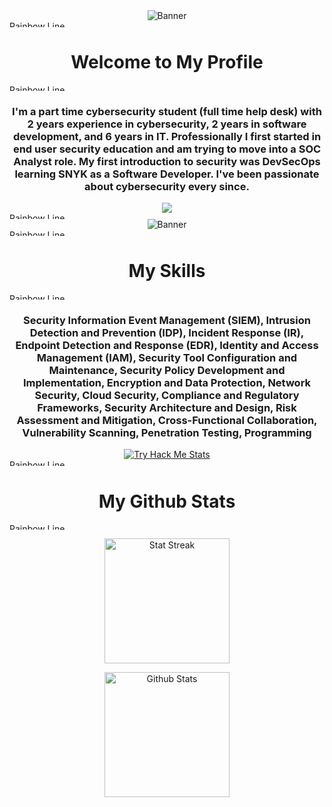 <div align="center">
  <img src="https://github.com/RosaleeKnight/RosaleeKnight/assets/97799058/d1397fe6-99fa-4913-b2c4-159e3180131b" alt="Banner" >
</div>

<img src="https://github.com/RosaleeKnight/RosaleeKnight/assets/97799058/cfa4bc0f-a86d-4419-a6b0-014d022cff48" width="11000px" height="10px" alt="Rainbow Line" >

<div align="center">
  <h1 align="center"> Welcome to My Profile </h1>
</div>

<img src="https://github.com/RosaleeKnight/RosaleeKnight/assets/97799058/cfa4bc0f-a86d-4419-a6b0-014d022cff48" width="11000px" height="10px" alt="Rainbow Line" >

<div align="center">
  <h3 align="center"> I'm a part time cybersecurity student (full time help desk) with 2 years experience in cybersecurity, 2 years in software development, and 6 years in IT. Professionally I first started in end user security education and am trying to move into a SOC Analyst role. My first introduction to security was DevSecOps learning SNYK as a Software Developer. I've been passionate about cybersecurity every since. </h3>
  <img src="https://komarev.com/ghpvc/?username=RosaleeKnight&base=1000&style=for-the-badge">
</div>

<img src="https://github.com/RosaleeKnight/RosaleeKnight/assets/97799058/cfa4bc0f-a86d-4419-a6b0-014d022cff48" width="11000px" height="10px" alt="Rainbow Line" >

<div align="center">
  <img src="https://github.com/RosaleeKnight/RosaleeKnight/assets/97799058/86b26309-c4ed-4aaf-9328-a8ecdf17e375" style="max-width:100" alt="Banner" >
</div>

<img src="https://github.com/RosaleeKnight/RosaleeKnight/assets/97799058/cfa4bc0f-a86d-4419-a6b0-014d022cff48" width="11000px" height="10px" alt="Rainbow Line" >

<div align="center">
  <h1 align="center"> My Skills </h1>
</div>

<img src="https://github.com/RosaleeKnight/RosaleeKnight/assets/97799058/cfa4bc0f-a86d-4419-a6b0-014d022cff48" width="11000px" height="10px" alt="Rainbow Line" >

<div align="center">
  <h3 align="center"> Security Information Event Management (SIEM), Intrusion Detection and Prevention (IDP), Incident Response (IR), Endpoint Detection and Response (EDR), Identity and Access Management (IAM), Security Tool Configuration and Maintenance, Security Policy Development and Implementation, Encryption and Data Protection, Network Security, Cloud Security, Compliance and Regulatory Frameworks, Security Architecture and Design, Risk Assessment and Mitigation, Cross-Functional Collaboration, Vulnerability Scanning, Penetration Testing, Programming </h3> 
  <a href="https://tryhackme.com/p/RosaleeKnight"><img src="https://tryhackme-badges.s3.amazonaws.com/RosaleeKnight.png?" alt="Try Hack Me Stats" ></a>
</div>  

<img src="https://github.com/RosaleeKnight/RosaleeKnight/assets/97799058/cfa4bc0f-a86d-4419-a6b0-014d022cff48" width="11000px" height="10px" alt="Rainbow Line" >

<div align="center">
  <h1 align="center"> My Github Stats </h1>
</div>

<img src="https://github.com/RosaleeKnight/RosaleeKnight/assets/97799058/cfa4bc0f-a86d-4419-a6b0-014d022cff48" width="11000px" height="10px" alt="Rainbow Line" >

<div align="center">
  <p><img height=200 align="center" src="https://github-readme-streak-stats.herokuapp.com/?user=RosaleeKnight&theme=tokyonight" alt="Stat Streak" /></p>
  <p><img height=200 align="center" src="https://github-readme-stats.vercel.app/api?username=RosaleeKnight&show_icons=true&theme=tokyonight&count_private=true&show=prs_merged,prs_merged_percentage&hide=stars,contribs" alt="Github Stats" /></p>
</div>
